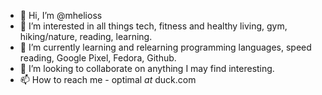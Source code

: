- 👋 Hi, I’m @mhelioss
- 👀 I’m interested in all things tech, fitness and healthy living, gym, hiking/nature, reading, learning.
- 🌱 I’m currently learning and relearning programming languages, speed reading, Google Pixel, Fedora, Github.                                                                                             
- 💞️ I’m looking to collaborate on anything I may find interesting.
- 📫 How to reach me - optimal _at_ duck.com

<!---
mhelioss/mhelioss is a ✨ special ✨ repository because its `README.md` (this file) appears on your GitHub profile.
You can click the Preview link to take a look at your changes.
--->

